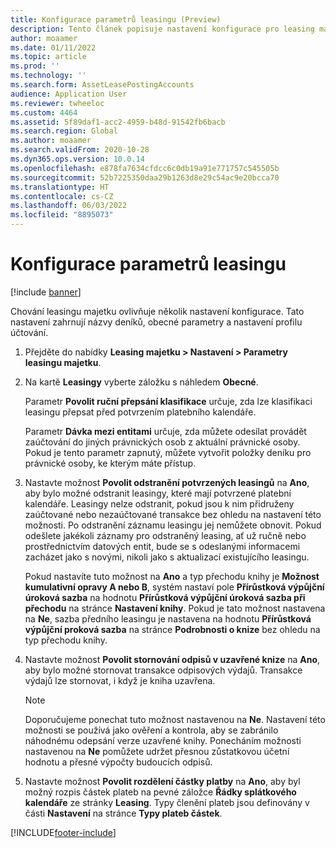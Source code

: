 ```yaml
---
title: Konfigurace parametrů leasingu (Preview)
description: Tento článek popisuje nastavení konfigurace pro leasing majetku, například informace o zabezpečení a nastavení účetnictví.
author: moaamer
ms.date: 01/11/2022
ms.topic: article
ms.prod: ''
ms.technology: ''
ms.search.form: AssetLeasePostingAccounts
audience: Application User
ms.reviewer: twheeloc
ms.custom: 4464
ms.assetid: 5f89daf1-acc2-4959-b48d-91542fb6bacb
ms.search.region: Global
ms.author: moaamer
ms.search.validFrom: 2020-10-28
ms.dyn365.ops.version: 10.0.14
ms.openlocfilehash: e878fa7634cfdcc6c0db19a91e771757c545505b
ms.sourcegitcommit: 52b7225350daa29b1263d8e29c54ac9e20bcca70
ms.translationtype: HT
ms.contentlocale: cs-CZ
ms.lasthandoff: 06/03/2022
ms.locfileid: "8895073"
---
```

# <a name="configure-lease-parameters"></a>Konfigurace parametrů leasingu

[!include [banner](../includes/banner.md)]

Chování leasingu majetku ovlivňuje několik nastavení konfigurace. Tato nastavení zahrnují názvy deníků, obecné parametry a nastavení profilu účtování.

1. Přejděte do nabídky **Leasing majetku \> Nastavení \> Parametry leasingu majetku**.
2. Na kartě **Leasingy** vyberte záložku s náhledem **Obecné**.

    Parametr **Povolit ruční přepsání klasifikace** určuje, zda lze klasifikaci leasingu přepsat před potvrzením platebního kalendáře.

    Parametr **Dávka mezi entitami** určuje, zda můžete odesílat provádět zaúčtování do jiných právnických osob z aktuální právnické osoby. Pokud je tento parametr zapnutý, můžete vytvořit položky deníku pro právnické osoby, ke kterým máte přístup.

3. Nastavte možnost **Povolit odstranění potvrzených leasingů** na **Ano**, aby bylo možné odstranit leasingy, které mají potvrzené platební kalendáře. Leasingy nelze odstranit, pokud jsou k nim přidruženy zaúčtované nebo nezaúčtované transakce bez ohledu na nastavení této možnosti. Po odstranění záznamu leasingu jej nemůžete obnovit. Pokud odešlete jakékoli záznamy pro odstraněný leasing, ať už ručně nebo prostřednictvím datových entit, bude se s odeslanými informacemi zacházet jako s novými, nikoli jako s aktualizací existujícího leasingu.

    Pokud nastavíte tuto možnost na **Ano** a typ přechodu knihy je **Možnost kumulativní opravy A nebo B**, systém nastaví pole **Přírůstková výpůjční úroková sazba** na hodnotu **Přírůstková výpůjční úroková sazba při přechodu** na stránce **Nastavení knihy**. Pokud je tato možnost nastavena na **Ne**, sazba předního leasingu je nastavena na hodnotu **Přírůstková výpůjční proková sazba** na stránce **Podrobnosti o knize** bez ohledu na typ přechodu knihy.

4. Nastavte možnost **Povolit stornování odpisů v uzavřené knize** na **Ano**, aby bylo možné stornovat transakce odpisových výdajů. Transakce výdajů lze stornovat, i když je kniha uzavřena.

    > [!NOTE]
    > Doporučujeme ponechat tuto možnost nastavenou na **Ne**. Nastavení této možnosti se používá jako ověření a kontrola, aby se zabránilo náhodnému odepsání verze uzavřené knihy. Ponecháním možnosti nastavenou na **Ne** pomůžete udržet přesnou zůstatkovou účetní hodnotu a přesné výpočty budoucích odpisů.

5. Nastavte možnost **Povolit rozdělení částky platby** na **Ano**, aby byl možný rozpis částek plateb na pevné záložce **Řádky splátkového kalendáře** ze stránky **Leasing**. Typy členění plateb jsou definovány v části **Nastavení** na stránce **Typy plateb částek**. 

[!INCLUDE[footer-include](../../includes/footer-banner.md)]
